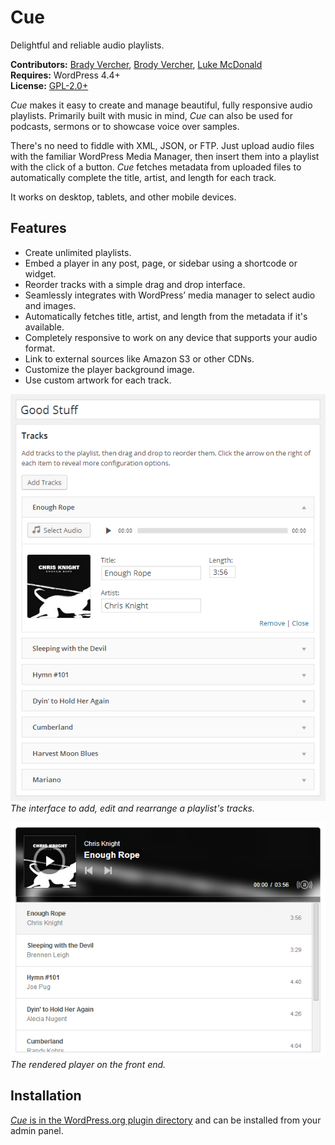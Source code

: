 # Cue

Delightful and reliable audio playlists.

__Contributors:__ [Brady Vercher](https://twitter.com/bradyvercher), [Brody Vercher](https://twitter.com/brover), [Luke McDonald](https://twitter.com/thelukemcdonald)  
__Requires:__ WordPress 4.4+  
__License:__ [GPL-2.0+](https://www.gnu.org/licenses/gpl-2.0.html)

*Cue* makes it easy to create and manage beautiful, fully responsive audio playlists. Primarily built with music in mind, *Cue* can also be used for podcasts, sermons or to showcase voice over samples.

There's no need to fiddle with XML, JSON, or FTP. Just upload audio files with the familiar WordPress Media Manager, then insert them into a playlist with the click of a button. *Cue* fetches metadata from uploaded files to automatically complete the title, artist, and length for each track.

It works on desktop, tablets, and other mobile devices.


## Features

* Create unlimited playlists.
* Embed a player in any post, page, or sidebar using a shortcode or widget.
* Reorder tracks with a simple drag and drop interface.
* Seamlessly integrates with WordPress’ media manager to select audio and images.
* Automatically fetches title, artist, and length from the metadata if it's available.
* Completely responsive to work on any device that supports your audio format.
* Link to external sources like Amazon S3 or other CDNs.
* Customize the player background image.
* Use custom artwork for each track.

![Edit Playlist Interface](screenshot-1.png)  
_The interface to add, edit and rearrange a playlist's tracks._

![Front End Player](screenshot-2.png)  
_The rendered player on the front end._


## Installation

[*Cue* is in the WordPress.org plugin directory](https://wordpress.org/plugins/cue/) and can be installed from your admin panel.
